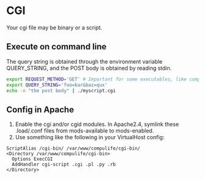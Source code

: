 # CGI

Your cgi file may be binary or a script.

## Execute on command line

The query string is obtained through the environment variable QUERY_STRING, and the POST body is obtained by reading stdin.

```bash
export REQUEST_METHOD='GET' # Important for some executables, like compulife
export QUERY_STRING='foo=bar&baz=qux'
echo -n "the post body" | ./myscript.cgi
```

## Config in Apache
1. Enable the cgi and/or cgid modules. In Apache2.4, symlink these .load/.conf files from mods-available to mods-enabled.
2. Use something like the following in your VirtualHost config:
```
ScriptAlias /cgi-bin/ /var/www/compulife/cgi-bin/
<Directory /var/www/compulife/cgi-bin>
  Options ExecCGI
  AddHandler cgi-script .cgi .pl .py .rb
</Directory>
```
